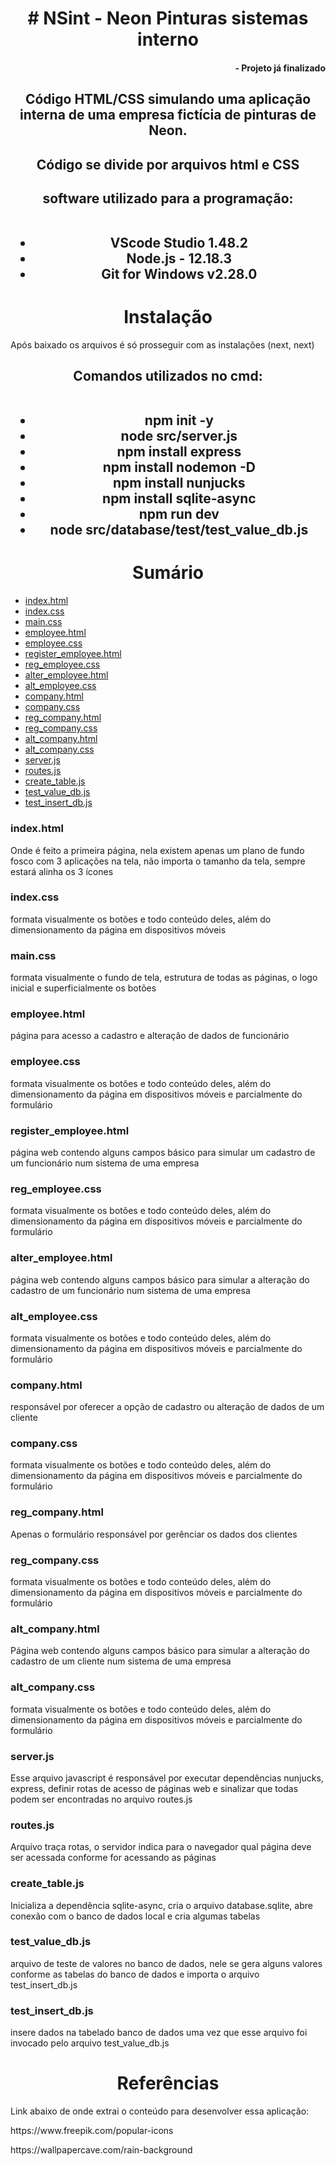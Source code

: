 <h1 align="center"># NSint - Neon Pinturas sistemas interno</h1>
<h4 align="right">- Projeto já finalizado</h4>

<h2 align="center">Código HTML/CSS simulando uma aplicação interna de uma empresa fictícia de pinturas de Neon. </h2>

<h2 align="center">Código se divide por arquivos html e CSS</h2>

<h2 align="center">software utilizado para a programação:<br><br>
<ul><li>VScode Studio 1.48.2</li>
<li>Node.js - 12.18.3</li>
  <li>Git for Windows v2.28.0 </li>
</ul></h2>

<h1 align="center">Instalação</h1>
Após baixado os arquivos é só prosseguir com as instalações (next, next)

<h2 align="center">Comandos utilizados no cmd:<br><br>
<ul>
  <li>npm init -y</li>
  <li>node src/server.js</li>
  <li>npm install express</li>
  <li>npm install nodemon -D</li>
  <li>npm install nunjucks</li>
  <li>npm install sqlite-async</li> 
  <li>npm run dev</li>
  <li>node src/database/test/test_value_db.js</li>
</ul>
</h2>

<h1 align="center">Sumário</h1>
<ul>
    <li><a href="#indexpage">index.html</a></li>
    <li><a href="#indexvisual">index.css</a></li>
    <li><a href="#mainvisual">main.css</a></li>
    <li><a href="#employeepage">employee.html</a></li>
    <li><a href="#employeevisual">employee.css</a></li>
    <li><a href="#r_employeepage">register_employee.html</a></li>
    <li><a href="#r_employeevisual">reg_employee.css</a></li>
    <li><a href="#a_employeepage">alter_employee.html</a></li>
    <li><a href="#a_employeevisual">alt_employee.css</a></li>
    <li><a href="#companypage">company.html</a></li>
    <li><a href="#companyvisual">company.css</a></li>
    <li><a href="#r_companypage">reg_company.html</a></li>
    <li><a href="#r_companyvisual">reg_company.css</a></li>
    <li><a href="#a_companypage">alt_company.html</a></li>
    <li><a href="#a_companyvisual">alt_company.css</a></li>
    <li><a href="#svjs">server.js</a></li>
    <li><a href="#routes">routes.js</a></li>
    <li><a href="#create_t">create_table.js</a></li>
    <li><a href="#tvdb">test_value_db.js</a></li>
    <li><a href="#tidb">test_insert_db.js</a></li>
</ul>

<h3 id="indexpage">index.html</h3>
  <p>Onde é feito a primeira página, nela existem apenas um plano de fundo fosco com 3 aplicações na tela, não importa o tamanho da tela, sempre estará alinha os 3 ícones</p>
  <h3 id="indexvisual">index.css</h3>
  <p>formata visualmente os botões e todo conteúdo deles, além do dimensionamento da página em dispositivos móveis</p>
  <h3 id="mainvisual">main.css</h3>
  <p>formata visualmente o fundo de tela, estrutura de todas as páginas, o logo inicial e superficialmente os botões</p>
  <h3 id="employeepage">employee.html</h3>
  <p>página para acesso a cadastro e alteração de dados de funcionário</p>
  <h3 id="employeevisual">employee.css</h3>
  <p>formata visualmente os botões e todo conteúdo deles, além do dimensionamento da página em dispositivos móveis e parcialmente do formulário </p>
  <h3 id="r_employeepage">register_employee.html</h3>
  <p>página web contendo alguns campos básico para simular um cadastro de um funcionário num sistema de uma empresa</p>
  <h3 id="r_employeevisual">reg_employee.css</h3>
  <p>formata visualmente os botões e todo conteúdo deles, além do dimensionamento da página em dispositivos móveis e parcialmente do formulário</p>
  <h3 id="a_employeepage">alter_employee.html</h3>
  <p>página web contendo alguns campos básico para simular a alteração do cadastro de um funcionário num sistema de uma empresa</p>
  <h3 id="a_employeevisual">alt_employee.css</h3>
  <p>formata visualmente os botões e todo conteúdo deles, além do dimensionamento da página em dispositivos móveis e parcialmente do formulário</p>
  <h3 id="companypage">company.html</h3>
  <p>responsável por oferecer a opção de cadastro ou alteração de dados de um cliente</p>
  <h3 id="companyvisual">company.css</h3>
  <p>formata visualmente os botões e todo conteúdo deles, além do dimensionamento da página em dispositivos móveis e parcialmente do formulário</p>
  <h3 id="r_companypage">reg_company.html</h3>
  <p>Apenas o formulário responsável por gerênciar os dados dos clientes</p>
  <h3 id="r_companyvisual">reg_company.css</h3>
  <p>formata visualmente os botões e todo conteúdo deles, além do dimensionamento da página em dispositivos móveis e parcialmente do formulário</p>
  <h3 id="a_companypage">alt_company.html</h3>
  <p>Página web contendo alguns campos básico para simular a alteração do cadastro de um cliente num sistema de uma empresa</p>
  <h3 id="a_companyvisual">alt_company.css</h3>
  <p>formata visualmente os botões e todo conteúdo deles, além do dimensionamento da página em dispositivos móveis e parcialmente do formulário</p>
  <h3 id="svjs">server.js</h3>
  <p>Esse arquivo javascript é responsável por executar dependências nunjucks, express, definir rotas de acesso de páginas web e sinalizar que todas podem ser encontradas no arquivo routes.js</p>
  <h3 id="routes">routes.js</h3>
  <p>Arquivo traça rotas, o servidor indica para o navegador qual página deve ser acessada conforme for acessando as páginas</p>
  <h3 id="create_t">create_table.js</h3>
  <p>Inicializa a dependência sqlite-async, cria o arquivo database.sqlite, abre conexão com o banco de dados local e cria algumas tabelas</p>
  <h3 id="tvdb">test_value_db.js</h3>
  <p>arquivo de teste de valores no banco de dados, nele se gera alguns valores conforme as tabelas do banco de dados e importa o arquivo test_insert_db.js</p>
  <h3 id="tidb">test_insert_db.js</h3>
  <p>insere dados na tabelado banco de dados uma vez que esse arquivo foi invocado pelo arquivo test_value_db.js</p>
  

<h1 align="center">Referências</h1>
<p>Link abaixo de onde extrai o conteúdo para desenvolver essa aplicação:</p>
<p>https://www.freepik.com/popular-icons</p>
<p>https://wallpapercave.com/rain-background</p>